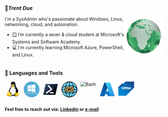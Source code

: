 ### 👾*Trent Due*

<img width="25%" align="right" alt="Globe" src="assets/green globe.gif" />

I'm a SysAdmin who's passionate about Windows, Linux, networking, cloud, and automation.

- 🪟 I’m currently a sever & cloud student at Microsoft's Systems and Software Academy.
- 💻 I’m currently learning Microsoft Azure, PowerShell, and Linux.
 
#
 
### 🧰 Languages and Tools

<img align="left" alt="Linux" width="50px" style="padding-right:10px;" src="https://raw.githubusercontent.com/TurboRoomba/TurboRoomba/main/assets/linuxs.svg"/>
<img align="left" alt="AD" width="50px" style="padding-right:10px;" src="assets/ad1.png" />
<img align="left" alt="PowerShell" width="50px" style="padding-right:10px;" src="assets/pwsh.png" />
<img align="left" alt="DNS" width="50px" style="padding-right:10px;" src="assets/dns.png" />
<img align="left" alt="Bash" width="50px" style="padding-right:10px;" src="https://cdn.jsdelivr.net/gh/devicons/devicon/icons/bash/bash-original.svg" />
<img align="left" alt="Azure" width="50px" style="padding-right:10px;" src="assets/msazure.png" />
<img align="left" alt="VMware" width="50px" style="padding-right:10px;" src="assets/vmware.png" />

#

<br />

#
 #### Feel free to reach out via: [Linkedin](https://www.linkedin.com/in/trentdue) or [e-mail](mailto:trentdue@outlook.com)
